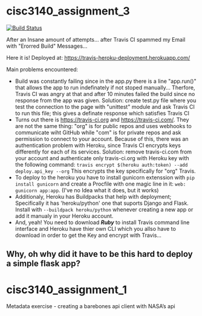 # cisc3140_assignment_3
[![Build Status](https://travis-ci.org/vladislavglad/cisc3140_assignment_1.svg?branch=master)](https://travis-ci.org/vladislavglad/cisc3140_assignment_1)

After an Insane amount of attempts... after Travis CI spammed my Email with "Erorred Build" Messages...

Here it is! Deployed at: https://travis-heroku-deployment.herokuapp.com/

Main problems encountered:
* Build was constantly failing since in the app.py there is a line "app.run()" that allows the app to run indefinately if not stoped manually... Therfore, Travis CI was angry at that and after 10 minutes failed the build since no response from the app was given. Solution: create test.py file where you test the connection to the page with "unittest" module and ask Travis CI to run this file; this gives a definate response which satisfies Travis CI  
* Turns out there is https://travis-ci.org and https://travis-ci.com/. They are not the same thing: "org" is for public repos and uses webhooks to communicate wiht GitHub while "com" is for private repos and ask permission to connect to your account. Because of this, there was an authentication problem with Heroku, since Travis CI encrypts keys differently for each of its services. Solution: remove travis-ci.com from your account and authenticate only travis-ci.org with Heroku key with the following command: `travis encrypt $(heroku auth:token) --add deploy.api_key --org`  This encrypts the key specifically for "org" Travis.
* To deploy to the heroku you have to install gunicorn extenssion with `pip install gunicorn` and create a Procfile with one magic line in it: `web: gunicorn app:app`. (I've no Idea what it does, but it works)
* Additionaly, Heroku has Buildpacks that help with deployment; Specifically it has 'heroku/python' one that suports Django and Flask. Install with `--buildpack heroku/python` whenever creating a new app or add it manualy in your Heroku account.
* And, yeah! You need to download ***Ruby*** to install Travis command line interface and Heroku have thier own CLI which you allso have to download in order to get the Key and encrypt with Travis... 

## Why, oh why did it have to be this hard to deploy a simple flask app?

# cisc3140_assignment_1
Metadata exercise - creating a barebones api client with NASA’s api
